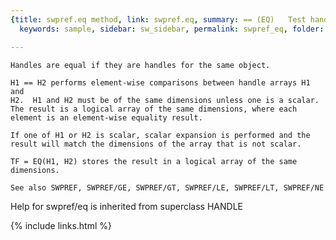 ```yaml
---
{title: swpref.eq method, link: swpref.eq, summary: == (EQ)   Test handle equality.,
  keywords: sample, sidebar: sw_sidebar, permalink: swpref_eq, folder: swpref, mathjax: true}

---
```

    Handles are equal if they are handles for the same object.
 
    H1 == H2 performs element-wise comparisons between handle arrays H1 and
    H2.  H1 and H2 must be of the same dimensions unless one is a scalar.
    The result is a logical array of the same dimensions, where each
    element is an element-wise equality result.
 
    If one of H1 or H2 is scalar, scalar expansion is performed and the 
    result will match the dimensions of the array that is not scalar.
 
    TF = EQ(H1, H2) stores the result in a logical array of the same 
    dimensions.
 
    See also SWPREF, SWPREF/GE, SWPREF/GT, SWPREF/LE, SWPREF/LT, SWPREF/NE
Help for swpref/eq is inherited from superclass HANDLE

{% include links.html %}

